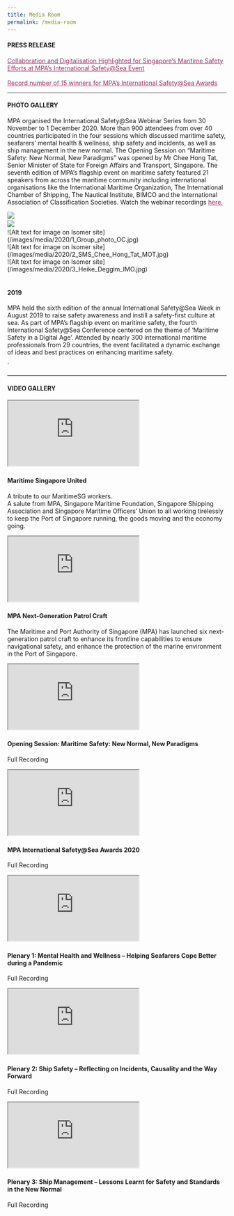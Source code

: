 ```yaml
---
title: Media Room
permalink: /media-room
---
```

<div class="row mx-0">
  <div class="col is-12 mx-auto text-center">
    <h4 class="mb-4 text-dark">PRESS RELEASE</h4>
    <p class="mt-4">
      <span style="text-decoration: underline;">
        <span style="color: #5c1d5e;">
          <a href="https://www.mpa.gov.sg/web/portal/home/media-centre/news-releases/detail/5a184c6e-4fd5-41c7-ad9a-c87b0716b6eb" style="color: #993366; text-decoration: underline;">Collaboration and Digitalisation Highlighted for Singapore’s Maritime Safety Efforts at MPA’s International Safety@Sea Event</a>
        </span>
      </span>
      <br>
      <br>
      <span style="text-decoration: underline;">
        <span style="color: #5c1d5e;">
          <a href="https://www.mpa.gov.sg/web/portal/home/media-centre/news-releases/detail/d146f655-cb88-4daf-aeaa-7c85b3da5a21" style="color: #993366; text-decoration: underline;">Record number of 15 winners for MPA’s International Safety@Sea Awards</a>
        </span>
      </span>
    </p>
    <hr class="my-5">
    <h4 class="mb-4 text-dark">PHOTO GALLERY</h4>
    <p class="mt-4">MPA organised the International Safety@Sea Webinar Series from 30 November to 1 December 2020. More than 900 attendees from over 40 countries participated in the four sessions which discussed maritime safety, seafarers’ mental health &amp; wellness, ship safety and incidents, as well as ship management in the new normal. The Opening Session on “Maritime Safety: New Normal, New Paradigms” was opened by Mr Chee Hong Tat, Senior Minister of State for Foreign Affairs and Transport, Singapore. The seventh edition of MPA’s flagship event on maritime safety featured 21 speakers from across the maritime community including international organisations like the International Maritime Organization, The International Chamber of Shipping, The Nautical Institute, BIMCO and the International Association of Classification Societies. Watch the webinar recordings <a href="https://www.safetyatseaweek.com/events/programs.html" style="color: #993366; text-decoration: underline;">here.</a>
    </p>
    <div class="row px-3">
      <div class="col is-6 mb-4">
        <img src="https://i.levelupp.com/safetyatseaweek/Photo01.jpg" class="img-fluid">
      </div>
      <div class="col is-6 mb-4">
        <img src="https://i.levelupp.com/safetyatseaweek/Photo02.jpg" class="img-fluid">
      </div>
    </div>
    <div class="row gallery-row gallery3 mx-0">
      <div class="col is-4 mb-4">
				![Alt text for image on Isomer site](/images/media/2020/1_Group_photo_OC.jpg)
      </div>
      <div class="col is-4 mb-4">
        ![Alt text for image on Isomer site](/images/media/2020/2_SMS_Chee_Hong_Tat_MOT.jpg)
      </div>
      <div class="col is-4 mb-4">
       ![Alt text for image on Isomer site](/images/media/2020/3_Heike_Deggim_IMO.jpg)
      </div>
      <div class="col is-4 mb-4">
        <a href="https://i.levelupp.com/safetyatseaweek/4_DSC03418_resized.jpg" data-lightbox="gallery2020">
          <div class="media-height" style="background-image: url('https://i.levelupp.com/safetyatseaweek/4_DSC03418_resized.jpg');background-position: center; background-repeat: no-repeat; background-size: cover; "></div>
        </a>
      </div>
      <div class="col is-4 mb-4">
        <a href="https://i.levelupp.com/safetyatseaweek/5_7911_resized.jpg" data-lightbox="gallery2020">
          <div class="media-height" style="background-image: url('https://i.levelupp.com/safetyatseaweek/5_7911_resized.jpg');background-position: center; background-repeat: no-repeat; background-size: cover; "></div>
        </a>
      </div>
      <div class="col is-4 mb-4">
        <a href="https://i.levelupp.com/safetyatseaweek/6_3434_resized.jpg" data-lightbox="gallery2020">
          <div class="media-height" style="background-image: url('https://i.levelupp.com/safetyatseaweek/6_3434_resized.jpg');background-position: center; background-repeat: no-repeat; background-size: cover; "></div>
        </a>
      </div>
      <div class="col is-4 mb-4">
        <a href="https://i.levelupp.com/safetyatseaweek/7_Dr_Cao_Desheng_CHINA_MSA.jpg" data-lightbox="gallery2020">
          <div class="media-height" style="background-image: url('https://i.levelupp.com/safetyatseaweek/7_Dr_Cao_Desheng_CHINA_MSA.jpg');background-position: center; background-repeat: no-repeat; background-size: cover; "></div>
        </a>
      </div>
      <div class="col is-4 mb-4">
        <a href="https://i.levelupp.com/safetyatseaweek/8_Esben_Poulsson_ICS.jpg" data-lightbox="gallery2020">
          <div class="media-height" style="background-image: url('https://i.levelupp.com/safetyatseaweek/8_Esben_Poulsson_ICS.jpg');background-position: center; background-repeat: no-repeat; background-size: cover; "></div>
        </a>
      </div>
      <div class="col is-4 mb-4">
        <a href="https://i.levelupp.com/safetyatseaweek/9_OpeningSessionPanellists.jpg" data-lightbox="gallery2020">
          <div class="media-height" style="background-image: url('https://i.levelupp.com/safetyatseaweek/9_OpeningSessionPanellists.jpg');background-position: center; background-repeat: no-repeat; background-size: cover; "></div>
        </a>
      </div>
      <div class="col is-4 mb-4">
        <a href="https://i.levelupp.com/safetyatseaweek/10_07959_resized.jpg" data-lightbox="gallery2020">
          <div class="media-height" style="background-image: url('https://i.levelupp.com/safetyatseaweek/10_07959_resized.jpg');background-position: center; background-repeat: no-repeat; background-size: cover; "></div>
        </a>
      </div>
      <div class="col is-4 mb-4">
        <a href="https://i.levelupp.com/safetyatseaweek/11_03285_resized.jpg" data-lightbox="gallery2020">
          <div class="media-height" style="background-image: url('https://i.levelupp.com/safetyatseaweek/11_03285_resized.jpg');background-position: center; background-repeat: no-repeat; background-size: cover; "></div>
        </a>
      </div>
      <div class="col is-4 mb-4">
        <a href="https://i.levelupp.com/safetyatseaweek/12_Jillian_Carson-Jackson_NI.jpg" data-lightbox="gallery2020">
          <div class="media-height" style="background-image: url('https://i.levelupp.com/safetyatseaweek/12_Jillian_Carson-Jackson_NI.jpg');background-position: center; background-repeat: no-repeat; background-size: cover; "></div>
        </a>
      </div>
      <div class="col is-4 mb-4">
        <a href="https://i.levelupp.com/safetyatseaweek/13_3126_resized.jpg" data-lightbox="gallery2020">
          <div class="media-height" style="background-image: url('https://i.levelupp.com/safetyatseaweek/13_3126_resized.jpg');background-position: center; background-repeat: no-repeat; background-size: cover; "></div>
        </a>
      </div>
      <div class="col is-4 mb-4">
        <a href="https://i.levelupp.com/safetyatseaweek/14_3134_resized.jpg" data-lightbox="gallery2020">
          <div class="media-height" style="background-image: url('https://i.levelupp.com/safetyatseaweek/14_3134_resized.jpg');background-position: center; background-repeat: no-repeat; background-size: cover; "></div>
        </a>
      </div>
      <div class="col is-4 mb-4">
        <a href="https://i.levelupp.com/safetyatseaweek/15_3137_resized.jpg" data-lightbox="gallery2020">
          <div class="media-height" style="background-image: url('https://i.levelupp.com/safetyatseaweek/15_3137_resized.jpg');background-position: center; background-repeat: no-repeat; background-size: cover; "></div>
        </a>
      </div>
      <div class="col is-4 mb-4">
        <a href="https://i.levelupp.com/safetyatseaweek/16_03500_resized.jpg" data-lightbox="gallery2020">
          <div class="media-height" style="background-image: url('https://i.levelupp.com/safetyatseaweek/16_03500_resized.jpg');background-position: center; background-repeat: no-repeat; background-size: cover; "></div>
        </a>
      </div>
      <div class="col is-4 mb-4">
        <a href="https://i.levelupp.com/safetyatseaweek/17_3177_resized.jpg" data-lightbox="gallery2020">
          <div class="media-height" style="background-image: url('https://i.levelupp.com/safetyatseaweek/17_3177_resized.jpg');background-position: center; background-repeat: no-repeat; background-size: cover; "></div>
        </a>
      </div>
      <div class="col is-4 mb-4">
        <a href="https://i.levelupp.com/safetyatseaweek/18_3228_resized.jpg" data-lightbox="gallery2020">
          <div class="media-height" style="background-image: url('https://i.levelupp.com/safetyatseaweek/18_3228_resized.jpg');background-position: center; background-repeat: no-repeat; background-size: cover; "></div>
        </a>
      </div>
      <div class="col is-4 mb-4">
        <a href="https://i.levelupp.com/safetyatseaweek/19_3123_resized.jpg" data-lightbox="gallery2020">
          <div class="media-height" style="background-image: url('https://i.levelupp.com/safetyatseaweek/19_3123_resized.jpg');background-position: center; background-repeat: no-repeat; background-size: cover; "></div>
        </a>
      </div>
      <div class="col is-4 mb-4">
        <a href="https://i.levelupp.com/safetyatseaweek/20_3154_resized.jpg" data-lightbox="gallery2020">
          <div class="media-height" style="background-image: url('https://i.levelupp.com/safetyatseaweek/20_3154_resized.jpg');background-position: center; background-repeat: no-repeat; background-size: cover; "></div>
        </a>
      </div>
      <div class="col is-4 mb-4">
        <a href="https://i.levelupp.com/safetyatseaweek/21_3257_resized.jpg" data-lightbox="gallery2020">
          <div class="media-height" style="background-image: url('https://i.levelupp.com/safetyatseaweek/21_3257_resized.jpg');background-position: center; background-repeat: no-repeat; background-size: cover; "></div>
        </a>
      </div>
      <div class="col is-4 mb-4">
        <a href="https://i.levelupp.com/safetyatseaweek/22_3311_resized.jpg" data-lightbox="gallery2020">
          <div class="media-height" style="background-image: url('https://i.levelupp.com/safetyatseaweek/22_3311_resized.jpg');background-position: center; background-repeat: no-repeat; background-size: cover; "></div>
        </a>
      </div>
      <div class="col is-4 mb-4">
        <a href="https://i.levelupp.com/safetyatseaweek/23_Jakob_Larsen_BIMCO.jpg" data-lightbox="gallery2020">
          <div class="media-height" style="background-image: url('https://i.levelupp.com/safetyatseaweek/23_Jakob_Larsen_BIMCO.jpg');background-position: center; background-repeat: no-repeat; background-size: cover; "></div>
        </a>
      </div>
      <div class="col is-4 mb-4">
        <a href="https://i.levelupp.com/safetyatseaweek/24_2380_resized.jpg" data-lightbox="gallery2020">
          <div class="media-height" style="background-image: url('https://i.levelupp.com/safetyatseaweek/24_2380_resized.jpg');background-position: center; background-repeat: no-repeat; background-size: cover; "></div>
        </a>
      </div>
      <div class="col is-4 mb-4">
        <a href="https://i.levelupp.com/safetyatseaweek/25_2330_resized.jpg" data-lightbox="gallery2020">
          <div class="media-height" style="background-image: url('https://i.levelupp.com/safetyatseaweek/25_2330_resized.jpg');background-position: center; background-repeat: no-repeat; background-size: cover; "></div>
        </a>
      </div>
      <div class="col is-4 mb-4">
        <a href="https://i.levelupp.com/safetyatseaweek/26_2366_resized.jpg" data-lightbox="gallery2020">
          <div class="media-height" style="background-image: url('https://i.levelupp.com/safetyatseaweek/26_2366_resized.jpg');background-position: center; background-repeat: no-repeat; background-size: cover; "></div>
        </a>
      </div>
      <div class="col is-4 mb-4">
        <a href="https://i.levelupp.com/safetyatseaweek/27_2415_resized.jpg" data-lightbox="gallery2020">
          <div class="media-height" style="background-image: url('https://i.levelupp.com/safetyatseaweek/27_2415_resized.jpg');background-position: center; background-repeat: no-repeat; background-size: cover; "></div>
        </a>
      </div>
      <div class="col is-4 mb-4">
        <a href="https://i.levelupp.com/safetyatseaweek/28_2292_resized.jpg" data-lightbox="gallery2020">
          <div class="media-height" style="background-image: url('https://i.levelupp.com/safetyatseaweek/28_2292_resized.jpg');background-position: center; background-repeat: no-repeat; background-size: cover; "></div>
        </a>
      </div>
      <div class="col is-4 mb-4">
        <a href="https://i.levelupp.com/safetyatseaweek/29_2261_resized.jpg" data-lightbox="gallery2020">
          <div class="media-height" style="background-image: url('https://i.levelupp.com/safetyatseaweek/29_2261_resized.jpg');background-position: center; background-repeat: no-repeat; background-size: cover; "></div>
        </a>
      </div>
      <div class="col is-4 mb-4">
        <a href="https://i.levelupp.com/safetyatseaweek/30_Koichi_Fujiwara_IACS.jpg" data-lightbox="gallery2020">
          <div class="media-height" style="background-image: url('https://i.levelupp.com/safetyatseaweek/30_Koichi_Fujiwara_IACS.jpg');background-position: center; background-repeat: no-repeat; background-size: cover; "></div>
        </a>
      </div>
      <div class="col is-4 mb-4">
        <a href="https://i.levelupp.com/safetyatseaweek/31_2670_resized.jpg" data-lightbox="gallery2020">
          <div class="media-height" style="background-image: url('https://i.levelupp.com/safetyatseaweek/31_2670_resized.jpg');background-position: center; background-repeat: no-repeat; background-size: cover; "></div>
        </a>
      </div>
      <div class="col is-4 mb-4">
        <a href="https://i.levelupp.com/safetyatseaweek/32_2546_resized.jpg" data-lightbox="gallery2020">
          <div class="media-height" style="background-image: url('https://i.levelupp.com/safetyatseaweek/32_2546_resized.jpg');background-position: center; background-repeat: no-repeat; background-size: cover; "></div>
        </a>
      </div>
      <div class="col is-4 mb-4">
        <a href="https://i.levelupp.com/safetyatseaweek/33_2583_resized.jpg" data-lightbox="gallery2020">
          <div class="media-height" style="background-image: url('https://i.levelupp.com/safetyatseaweek/33_2583_resized.jpg');background-position: center; background-repeat: no-repeat; background-size: cover; "></div>
        </a>
      </div>
      <div class="col is-4 mb-4">
        <a href="https://i.levelupp.com/safetyatseaweek/34_2511_resized.jpg" data-lightbox="gallery2020">
          <div class="media-height" style="background-image: url('https://i.levelupp.com/safetyatseaweek/34_2511_resized.jpg');background-position: center; background-repeat: no-repeat; background-size: cover; "></div>
        </a>
      </div>
      <div class="col is-4 mb-4">
        <a href="https://i.levelupp.com/safetyatseaweek/35_2684_resized.jpg" data-lightbox="gallery2020">
          <div class="media-height" style="background-image: url('https://i.levelupp.com/safetyatseaweek/35_2684_resized.jpg');background-position: center; background-repeat: no-repeat; background-size: cover; "></div>
        </a>
      </div>
    </div>
    <h4 class="mb-4 text-dark">
      <br>2019
    </h4>
    <p class="mt-4">MPA held the sixth edition of the annual International Safety@Sea Week in August 2019 to raise safety awareness and instill a safety-first culture at sea. As part of MPA’s flagship event on maritime safety, the fourth International Safety@Sea Conference centered on the theme of ‘Maritime Safety in a Digital Age’. Attended by nearly 300 international maritime professionals from 29 countries, the event facilitated a dynamic exchange of ideas and best practices on enhancing maritime safety.</p> ` <div class="row gallery-row gallery3 mx-0">
      <div class="col is-4 mb-4">
        <a href="https://i.levelupp.com/safetyatseaweek/MPA-ISAS2019-01.jpg" data-lightbox="media">
          <div class="media-height" style="background-image: url('https://i.levelupp.com/safetyatseaweek/MPA-ISAS2019-01.jpg');background-position: center; background-repeat: no-repeat; background-size: cover; "></div>
        </a>
      </div>
      <div class="col is-4 mb-4">
        <a href="https://i.levelupp.com/safetyatseaweek/MPA-ISAS2019-02.jpg" data-lightbox="media">
          <div class="media-height" style="background-image: url('https://i.levelupp.com/safetyatseaweek/MPA-ISAS2019-02.jpg');background-position: center; background-repeat: no-repeat; background-size: cover; "></div>
        </a>
      </div>
      <div class="col is-4 mb-4">
        <a href="https://i.levelupp.com/safetyatseaweek/MPA-ISAS2019-04.jpg" data-lightbox="media">
          <div class="media-height" style="background-image: url('https://i.levelupp.com/safetyatseaweek/MPA-ISAS2019-04.jpg');background-position: center; background-repeat: no-repeat; background-size: cover; "></div>
        </a>
      </div>
      <div class="col is-4 mb-4">
        <a href="https://i.levelupp.com/safetyatseaweek/MPA-ISAS2019-05.jpg" data-lightbox="media">
          <div class="media-height" style="background-image: url('https://i.levelupp.com/safetyatseaweek/MPA-ISAS2019-05.jpg');background-position: center; background-repeat: no-repeat; background-size: cover; "></div>
        </a>
      </div>
      <div class="col is-4 mb-4">
        <a href="https://i.levelupp.com/safetyatseaweek/MPA-ISAS2019-06.jpg" data-lightbox="media">
          <div class="media-height" style="background-image: url('https://i.levelupp.com/safetyatseaweek/MPA-ISAS2019-06.jpg');background-position: center; background-repeat: no-repeat; background-size: cover; "></div>
        </a>
      </div>
      <div class="col is-4 mb-4">
        <a href="https://i.levelupp.com/safetyatseaweek/MPA-ISAS2019-03.jpg" data-lightbox="media">
          <div class="media-height" style="background-image: url('https://i.levelupp.com/safetyatseaweek/MPA-ISAS2019-03.jpg');background-position: center; background-repeat: no-repeat; background-size: cover; "></div>
        </a>
      </div>
      <div class="col is-4 mb-4">
        <a href="https://i.levelupp.com/safetyatseaweek/MPA-ISAS2019-07.jpg" data-lightbox="media">
          <div class="media-height" style="background-image: url('https://i.levelupp.com/safetyatseaweek/MPA-ISAS2019-07.jpg');background-position: center; background-repeat: no-repeat; background-size: cover; "></div>
        </a>
      </div>
      <div class="col is-4 mb-4">
        <a href="https://i.levelupp.com/safetyatseaweek/MPA-ISAS2019-08.jpg" data-lightbox="media">
          <div class="media-height" style="background-image: url('https://i.levelupp.com/safetyatseaweek/MPA-ISAS2019-08.jpg');background-position: center; background-repeat: no-repeat; background-size: cover; "></div>
        </a>
      </div>
      <div class="col is-4 mb-4">
        <a href="https://i.levelupp.com/safetyatseaweek/MPA-ISAS2019-09.jpg" data-lightbox="media">
          <div class="media-height" style="background-image: url('https://i.levelupp.com/safetyatseaweek/MPA-ISAS2019-09.jpg');background-position: center; background-repeat: no-repeat; background-size: cover; "></div>
        </a>
      </div>
      <div class="col is-4 mb-4">
        <a href="https://i.levelupp.com/safetyatseaweek/MPA-ISAS2019-11.jpg" data-lightbox="media">
          <div class="media-height" style="background-image: url('https://i.levelupp.com/safetyatseaweek/MPA-ISAS2019-11.jpg');background-position: center; background-repeat: no-repeat; background-size: cover; "></div>
        </a>
      </div>
      <div class="col is-4 mb-4">
        <a href="https://i.levelupp.com/safetyatseaweek/MPA-ISAS2019-10.jpg" data-lightbox="media">
          <div class="media-height" style="background-image: url('https://i.levelupp.com/safetyatseaweek/MPA-ISAS2019-10.jpg');background-position: center; background-repeat: no-repeat; background-size: cover; "></div>
        </a>
      </div>
      <div class="col is-4 mb-4">
        <a href="https://i.levelupp.com/safetyatseaweek/MPA-ISAS2019-12.jpg" data-lightbox="media">
          <div class="media-height" style="background-image: url('https://i.levelupp.com/safetyatseaweek/MPA-ISAS2019-12.jpg');background-position: center; background-repeat: no-repeat; background-size: cover; "></div>
        </a>
      </div>
      <div class="col is-4 mb-4">
        <a href="https://i.levelupp.com/safetyatseaweek/MPA-ISAS2019-13.jpg" data-lightbox="media">
          <div class="media-height" style="background-image: url('https://i.levelupp.com/safetyatseaweek/MPA-ISAS2019-13.jpg');background-position: center; background-repeat: no-repeat; background-size: cover; "></div>
        </a>
      </div>
      <div class="col is-4 mb-4">
        <a href="https://i.levelupp.com/safetyatseaweek/MPA-ISAS2019-14.jpg" data-lightbox="media">
          <div class="media-height" style="background-image: url('https://i.levelupp.com/safetyatseaweek/MPA-ISAS2019-14.jpg');background-position: center; background-repeat: no-repeat; background-size: cover; "></div>
        </a>
      </div>
    </div>
    <hr class="my-5">
    <h4 class="mb-4 text-dark">VIDEO GALLERY</h4>
    <div class="row">
      <div class="col is-6 mb-4">
        <div class="embed-responsive embed-responsive-16by9 mb-4">
          <iframe class="embed-responsive-item" src="https://www.youtube.com/embed/6kPSPpQ2hwE" allowfullscreen="allowfullscreen"></iframe>
        </div>
        <h4 class="text-info">Maritime Singapore United</h4>
        <p>A tribute to our MaritimeSG workers. <br>A salute from MPA, Singapore Maritime Foundation, Singapore Shipping Association and Singapore Maritime Officers’ Union to all working tirelessly to keep the Port of Singapore running, the goods moving and the economy going. </p>
      </div>
      <div class="col is-6 mb-4">
        <div class="embed-responsive embed-responsive-16by9 mb-4">
          <iframe class="embed-responsive-item" src="https://www.youtube.com/embed/4CVp07MvNUs" allowfullscreen="allowfullscreen"></iframe>
        </div>
        <h4 class="text-info">MPA Next-Generation Patrol Craft</h4>
        <p>The Maritime and Port Authority of Singapore (MPA) has launched six next-generation patrol craft to enhance its frontline capabilities to ensure navigational safety, and enhance the protection of the marine environment in the Port of Singapore.</p>
      </div>
    </div>
    <div class="row">
      <div class="col is-6 mb-4">
        <div class="embed-responsive embed-responsive-16by9 mb-4">
          <iframe class="embed-responsive-item" src="https://www.youtube.com/embed/3oQ1xwG73ts" allowfullscreen="allowfullscreen"></iframe>
        </div>
        <h4 class="text-info">Opening Session: Maritime Safety: New Normal, New Paradigms</h4>
        <p>Full Recording</p>
      </div>
      <div class="col is-6 mb-4">
        <div class="embed-responsive embed-responsive-16by9 mb-4">
          <iframe class="embed-responsive-item" src="https://www.youtube.com/embed/LycGtmXulUQ" allowfullscreen="allowfullscreen"></iframe>
        </div>
        <h4 class="text-info">MPA International Safety@Sea Awards 2020</h4>
        <p>Full Recording</p>
      </div>
    </div>
    <div class="row">
      <div class="col is-6 mb-4">
        <div class="embed-responsive embed-responsive-16by9 mb-4">
          <iframe class="embed-responsive-item" src="https://www.youtube.com/embed/5XUlhsuDDZQ" allowfullscreen="allowfullscreen"></iframe>
        </div>
        <h4 class="text-info">Plenary 1: Mental Health and Wellness – Helping Seafarers Cope Better during a Pandemic</h4>
        <p>Full Recording</p>
      </div>
      <div class="col is-6 mb-4">
        <div class="embed-responsive embed-responsive-16by9 mb-4">
          <iframe class="embed-responsive-item" src="https://www.youtube.com/embed/gupLed09X_M" allowfullscreen="allowfullscreen"></iframe>
        </div>
        <h4 class="text-info">Plenary 2: Ship Safety – Reflecting on Incidents, Causality and the Way Forward</h4>
        <p>Full Recording</p>
      </div>
    </div>
    <div class="row">
      <div class="col is-6 mb-4">
        <div class="embed-responsive embed-responsive-16by9 mb-4">
          <iframe class="embed-responsive-item" src="https://www.youtube.com/embed/2FkfhHQhrHg" allowfullscreen="allowfullscreen"></iframe>
        </div>
        <h4 class="text-info">Plenary 3: Ship Management – Lessons Learnt for Safety and Standards in the New Normal</h4>
        <p>Full Recording</p>
      </div>
      <div class="col is-6 mb-4">
        <div class="embed-responsive embed-responsive-16by9 mb-4">
          <p></p>
        </div>
      </div>
    </div>
  </div>
</div>